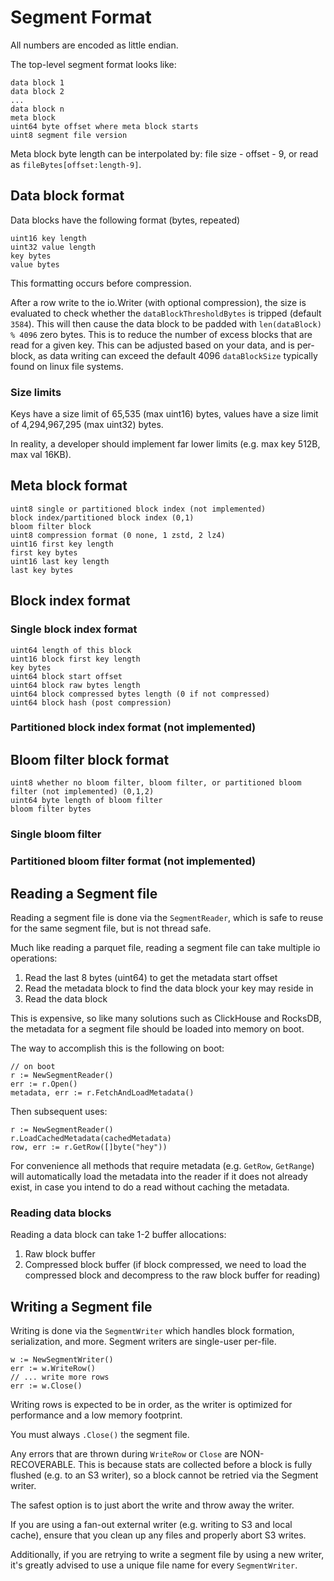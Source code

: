 # Segment Format

All numbers are encoded as little endian.

The top-level segment format looks like:

```
data block 1
data block 2
...
data block n
meta block
uint64 byte offset where meta block starts
uint8 segment file version
```
Meta block byte length can be interpolated by: file size - offset - 9, or read as `fileBytes[offset:length-9]`.

## Data block format

Data blocks have the following format (bytes, repeated)

```
uint16 key length
uint32 value length
key bytes
value bytes
```

This formatting occurs before compression.

After a row write to the io.Writer (with optional compression), the size is evaluated to check whether the `dataBlockThresholdBytes` is tripped (default `3584`). This will then cause the data block to be padded with `len(dataBlock) % 4096` zero bytes. This is to reduce the number of excess blocks that are read for a given key. This can be adjusted based on your data, and is per-block, as data writing can exceed the default 4096 `dataBlockSize` typically found on linux file systems.

### Size limits

Keys have a size limit of 65,535 (max uint16) bytes, values have a size limit of 4,294,967,295 (max uint32) bytes.

In reality, a developer should implement far lower limits (e.g. max key 512B, max val 16KB).

## Meta block format

```
uint8 single or partitioned block index (not implemented)
block index/partitioned block index (0,1)
bloom filter block
uint8 compression format (0 none, 1 zstd, 2 lz4)
uint16 first key length
first key bytes
uint16 last key length
last key bytes
```

## Block index format

### Single block index format

```
uint64 length of this block
uint16 block first key length
key bytes
uint64 block start offset
uint64 block raw bytes length
uint64 block compressed bytes length (0 if not compressed)
uint64 block hash (post compression)
```

### Partitioned block index format (not implemented)

## Bloom filter block format

```
uint8 whether no bloom filter, bloom filter, or partitioned bloom filter (not implemented) (0,1,2)
uint64 byte length of bloom filter
bloom filter bytes
```

### Single bloom filter

### Partitioned bloom filter format (not implemented)

## Reading a Segment file

Reading a segment file is done via the `SegmentReader`, which is safe to reuse for the same segment file, but is not thread safe.

Much like reading a parquet file, reading a segment file can take multiple io operations:
1. Read the last 8 bytes (uint64) to get the metadata start offset
2. Read the metadata block to find the data block your key may reside in
3. Read the data block

This is expensive, so like many solutions such as ClickHouse and RocksDB, the metadata for a segment file should be loaded into memory on boot.

The way to accomplish this is the following on boot:

```
// on boot
r := NewSegmentReader()
err := r.Open()
metadata, err := r.FetchAndLoadMetadata()
```

Then subsequent uses:

```
r := NewSegmentReader()
r.LoadCachedMetadata(cachedMetadata)
row, err := r.GetRow([]byte("hey"))
```

For convenience all methods that require metadata (e.g. `GetRow`, `GetRange`) will automatically load the metadata into the reader if it does not already exist, in case you intend to do a read without caching the metadata.

### Reading data blocks

Reading a data block can take 1-2 buffer allocations:
1. Raw block buffer
2. Compressed block buffer (if block compressed, we need to load the compressed block and decompress to the raw block buffer for reading)

## Writing a Segment file

Writing is done via the `SegmentWriter` which handles block formation, serialization, and more. Segment writers are single-user per-file.

```
w := NewSegmentWriter()
err := w.WriteRow()
// ... write more rows
err := w.Close()
```

Writing rows is expected to be in order, as the writer is optimized for performance and a low memory footprint.

You must always `.Close()` the segment file.

Any errors that are thrown during `WriteRow` or `Close` are NON-RECOVERABLE. This is because stats are collected before a block is fully flushed (e.g. to an S3 writer), so a block cannot be retried via the Segment writer.

The safest option is to just abort the write and throw away the writer.

If you are using a fan-out external writer (e.g. writing to S3 and local cache), ensure that you clean up any files and properly abort S3 writes.

Additionally, if you are retrying to write a segment file by using a new writer, it's greatly advised to use a unique file name for every `SegmentWriter`.